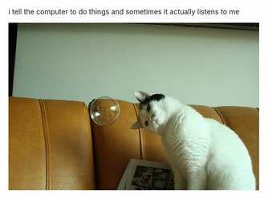 i tell the computer to do things and sometimes it actually listens to me
<!--START_SECTION:update_image-->
<img src=https://raw.githubusercontent.com/sneakykestrel/sneakykestrel/main/.github/images/bubble.jpg height="" width="" align=left alt=kitty />
<!--END_SECTION:update_image-->

